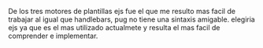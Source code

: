 De los tres motores de plantillas ejs fue el que me resulto mas facil de trabajar al igual que handlebars, pug no tiene una sintaxis amigable. elegiria ejs ya que es el mas utilizado actualmete y resulta el mas facil de comprender e implementar.  